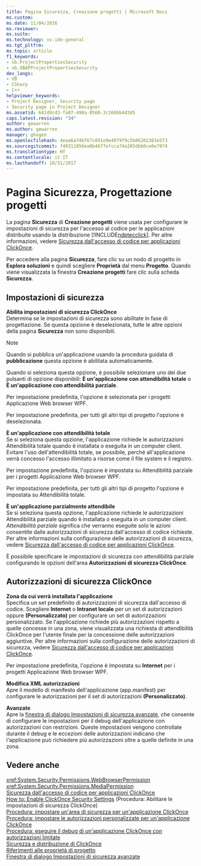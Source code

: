 ```yaml
---
title: Pagina Sicurezza, Creazione progetti | Microsoft Docs
ms.custom: 
ms.date: 11/04/2016
ms.reviewer: 
ms.suite: 
ms.technology: vs-ide-general
ms.tgt_pltfrm: 
ms.topic: article
f1_keywords:
- vb.ProjectPropertiesSecurity
- vb.XBAPProjectPropertiesSecurity
dev_langs:
- VB
- CSharp
- C++
helpviewer_keywords:
- Project Designer, Security page
- Security page in Project Designer
ms.assetid: 641d9cd3-fa07-498a-8568-3c169bb4d3d5
caps.latest.revision: "34"
author: gewarren
ms.author: gewarren
manager: ghogen
ms.openlocfilehash: 4eaa6a746f67c891e9e4979f9c5b06202383e5f3
ms.sourcegitcommit: f40311056ea0b4677efcca74a285dbb0ce0e7974
ms.translationtype: HT
ms.contentlocale: it-IT
ms.lasthandoff: 10/31/2017
---
```

# <a name="security-page-project-designer"></a>Pagina Sicurezza, Progettazione progetti
La pagina **Sicurezza** di **Creazione progetti** viene usata per configurare le impostazioni di sicurezza per l'accesso al codice per le applicazioni distribuite usando la distribuzione [!INCLUDE[ndptecclick](../../deployment/includes/ndptecclick_md.md)]. Per altre informazioni, vedere [Sicurezza dall'accesso di codice per applicazioni ClickOnce](../../deployment/code-access-security-for-clickonce-applications.md).  
  
 Per accedere alla pagina **Sicurezza**, fare clic su un nodo di progetto in **Esplora soluzioni** e quindi scegliere **Proprietà** dal menu **Progetto**. Quando viene visualizzata la finestra **Creazione progetti** fare clic sulla scheda **Sicurezza**.  
  
## <a name="security-settings"></a>Impostazioni di sicurezza  
 **Abilita impostazioni di sicurezza ClickOnce**  
 Determina se le impostazioni di sicurezza sono abilitate in fase di progettazione. Se questa opzione è deselezionata, tutte le altre opzioni della pagina **Sicurezza** non sono disponibili.  
  
> [!NOTE]
>  Quando si pubblica un'applicazione usando la procedura guidata di **pubblicazione** questa opzione è abilitata automaticamente.  
  
 Quando si seleziona questa opzione, è possibile selezionare uno dei due pulsanti di opzione disponibili: **È un'applicazione con attendibilità totale** o **È un'applicazione con attendibilità parziale**.  
  
 Per impostazione predefinita, l'opzione è selezionata per i progetti Applicazione Web browser WPF.  
  
 Per impostazione predefinita, per tutti gli altri tipi di progetto l'opzione è deselezionata.  
  
 **È un'applicazione con attendibilità totale**  
 Se si seleziona questa opzione, l'applicazione richiede le autorizzazioni Attendibilità totale quando è installata o eseguita in un computer client. Evitare l'uso dell'attendibilità totale, se possibile, perché all'applicazione verrà concesso l'accesso illimitato a risorse come il file system e il registro.  
  
 Per impostazione predefinita, l'opzione è impostata su Attendibilità parziale per i progetti Applicazione Web browser WPF.  
  
 Per impostazione predefinita, per tutti gli altri tipi di progetto l'opzione è impostata su Attendibilità totale.  
  
 **È un'applicazione parzialmente attendibile**  
 Se si seleziona questa opzione, l'applicazione richiede le autorizzazioni Attendibilità parziale quando è installata o eseguita in un computer client. *Attendibilità parziale* significa che verranno eseguite solo le azioni consentite dalle autorizzazioni di sicurezza dall'accesso di codice richieste. Per altre informazioni sulla configurazione delle autorizzazioni di sicurezza, vedere [Sicurezza dall'accesso di codice per applicazioni ClickOnce](../../deployment/code-access-security-for-clickonce-applications.md).  
  
 È possibile specificare le impostazioni di sicurezza con attendibilità parziale configurando le opzioni dell'area **Autorizzazioni di sicurezza ClickOnce**.  
  
## <a name="clickonce-security-permissions"></a>Autorizzazioni di sicurezza ClickOnce  
 **Zona da cui verrà installata l'applicazione**  
 Specifica un set predefinito di autorizzazioni di sicurezza dall'accesso di codice. Scegliere **Internet** o **Intranet locale** per un set di autorizzazioni oppure **(Personalizzato)** per configurare un set di autorizzazioni personalizzato. Se l'applicazione richiede più autorizzazioni rispetto a quelle concesse in una zona, viene visualizzata una richiesta di attendibilità ClickOnce per l'utente finale per la concessione delle autorizzazioni aggiuntive. Per altre informazioni sulla configurazione delle autorizzazioni di sicurezza, vedere [Sicurezza dall'accesso di codice per applicazioni ClickOnce](../../deployment/code-access-security-for-clickonce-applications.md).  
  
 Per impostazione predefinita, l'opzione è impostata su **Internet** per i progetti Applicazione Web browser WPF.  
  
 **Modifica XML autorizzazioni**  
 Apre il modello di manifesto dell'applicazione (app.manifest) per configurare le autorizzazioni per il set di autorizzazioni **(Personalizzato)**.  
  
 **Avanzate**  
 Apre la [finestra di dialogo Impostazioni di sicurezza avanzate](../../ide/reference/advanced-security-settings-dialog-box.md), che consente di configurare le impostazioni per il debug dell'applicazione con autorizzazioni con restrizioni. Queste impostazioni vengono controllate durante il debug e le eccezioni delle autorizzazioni indicano che l'applicazione può richiedere più autorizzazioni oltre a quelle definite in una zona.  
  
## <a name="see-also"></a>Vedere anche  
 <xref:System.Security.Permissions.WebBrowserPermission>   
 <xref:System.Security.Permissions.MediaPermission>   
 [Sicurezza dall'accesso di codice per applicazioni ClickOnce](../../deployment/code-access-security-for-clickonce-applications.md)   
 [How to: Enable ClickOnce Security Settings](../../deployment/how-to-enable-clickonce-security-settings.md)  (Procedura: Abilitare le impostazioni di sicurezza ClickOnce)  
 [Procedura: impostare un'area di sicurezza per un'applicazione ClickOnce](../../deployment/how-to-set-a-security-zone-for-a-clickonce-application.md)   
 [Procedura: impostare le autorizzazioni personalizzate per un'applicazione ClickOnce](../../deployment/how-to-set-custom-permissions-for-a-clickonce-application.md)   
 [Procedura: eseguire il debug di un'applicazione ClickOnce con autorizzazioni limitate](../../deployment/how-to-debug-a-clickonce-application-with-restricted-permissions.md)   
 [Sicurezza e distribuzione di ClickOnce](../../deployment/clickonce-security-and-deployment.md)   
 [Riferimenti alle proprietà di progetto](../../ide/reference/project-properties-reference.md)   
 [Finestra di dialogo Impostazioni di sicurezza avanzate](../../ide/reference/advanced-security-settings-dialog-box.md)
